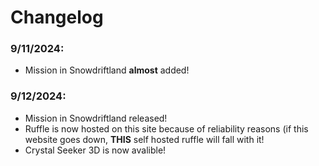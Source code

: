 # Changelog

### 9/11/2024:
- Mission in Snowdriftland **almost** added!
### 9/12/2024:
- Mission in Snowdriftland released!
- Ruffle is now hosted on this site because of reliability reasons (if this website goes down, **THIS** self hosted ruffle will fall with it!
- Crystal Seeker 3D is now avalible!
